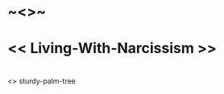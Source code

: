 # ~<<Living-With-Narcissism>>~

#  << Living-With-Narcissism >>

# 
<<Living-With-Narcissism>>
sturdy-palm-tree
